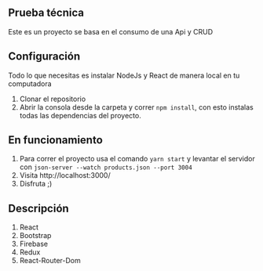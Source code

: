 ## Prueba técnica

Este es un proyecto se basa en el consumo de una Api y CRUD

## Configuración 
 Todo lo que necesitas es instalar NodeJs y React de manera local en tu computadora
 
 1. Clonar el repositorio
 2. Abrir la consola desde la carpeta y correr ```npm install```, con esto instalas todas las dependencias del proyecto.

## En funcionamiento 

1. Para correr el proyecto usa el comando ```yarn start``` y levantar el servidor con ```json-server --watch products.json --port 3004```
2. Visita http://localhost:3000/
3. Disfruta ;)

## Descripción

  1. React
  2. Bootstrap
  3. Firebase
  4. Redux
  5. React-Router-Dom
